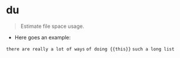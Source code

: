 # du

> Estimate file space usage.

- Here goes an example:

`there are really a lot of ways`
`of doing {{this}}`
`such a long list`

